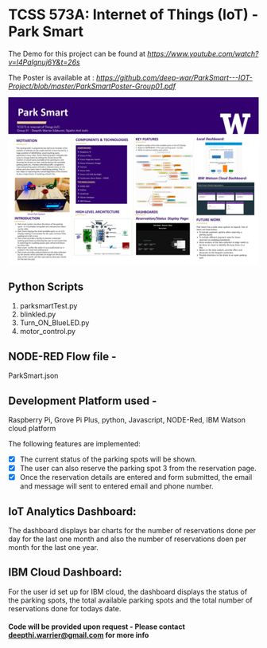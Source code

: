 # TCSS 573A: Internet of Things (IoT) - Park Smart  

The Demo for this project can be found at *https://www.youtube.com/watch?v=l4PaIgnuj6Y&t=26s*

The Poster is available at : *https://github.com/deep-war/ParkSmart---IOT-Project/blob/master/ParkSmartPoster-Group01.pdf*

![alt text](https://github.com/deep-war/ParkSmart---IOT-Project/blob/master/ParkSmartPoster-Group01.jpg?raw=true)

## Python Scripts
1. parksmartTest.py
2. blinkled.py
3. Turn_ON_BlueLED.py
4. motor_control.py

## NODE-RED Flow file -
ParkSmart.json

## Development Platform used -
Raspberry Pi, Grove Pi Plus, python, Javascript, NODE-Red, IBM Watson cloud platform

The following features are implemented:
- [X] The current status of the parking spots will be shown.
- [X] The user can also reserve the parking spot 3 from the reservation page.
- [X] Once the reservation details are entered and form submitted, the email and message will sent to entered email and phone number.

## IoT Analytics Dashboard:
The dashboard displays bar charts for the number of reservations done per day for the last one month and also the number of reservations doen per month for the last one year.

## IBM Cloud Dashboard:
For the user id set up for IBM cloud, the dashboard displays the status of the parking spots, the total available parking spots and the total number of reservations done for todays date.


#### Code will be provided upon request - Please contact deepthi.warrier@gmail.com for more info
